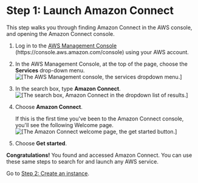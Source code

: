 # Step 1: Launch Amazon Connect<a name="tutorial1-login-aws"></a>

This step walks you through finding Amazon Connect in the AWS console, and opening the Amazon Connect console\. 

1. Log in to the [AWS Management Console](https://console.aws.amazon.com/console) \(https://console\.aws\.amazon\.com/console\) using your AWS account\. 

1. In the AWS Management Console, at the top of the page, choose the **Services** drop\-down menu\.  
![\[The AWS Management console, the services dropdown menu.\]](http://docs.aws.amazon.com/connect/latest/adminguide/images/tutorial1-access-services.png)

1. In the search box, type **Amazon Connect**\.  
![\[The search box, Amazon Connect in the dropdown list of results.\]](http://docs.aws.amazon.com/connect/latest/adminguide/images/tutorial1-access-services2.png)

1. Choose **Amazon Connect**\. 

   If this is the first time you've been to the Amazon Connect console, you'll see the following Welcome page\.   
![\[The Amazon Connect welcome page, the get started button.\]](http://docs.aws.amazon.com/connect/latest/adminguide/images/tutorial1-amazon-connect-getting-started.png)

1. Choose **Get started**\. 

**Congratulations\!** You found and accessed Amazon Connect\. You can use these same steps to search for and launch any AWS service\.

Go to [Step 2: Create an instance](tutorial1-create-instance.md)\.